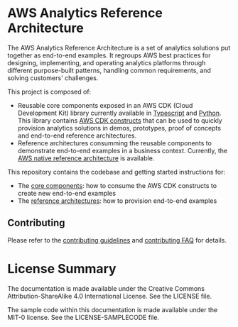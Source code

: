 
# AWS Analytics Reference Architecture

The AWS Analytics Reference Architecture is a set of analytics solutions put together as end-to-end examples.
It regroups AWS best practices for designing, implementing, and operating analytics platforms through different purpose-built patterns, handling common requirements, and solving customers' challenges.

This project is composed of:
 * Reusable core components exposed in an AWS CDK (Cloud Development Kit) library currently available in [Typescript](https://www.npmjs.com/package/aws-analytics-reference-architecture) and [Python](https://pypi.org/project/aws-analytics-reference-architecture/). This library contains [AWS CDK constructs](https://constructs.dev/packages/aws-analytics-reference-architecture/v/1.15.0?lang=python) that can be used to quickly provision analytics solutions in demos, prototypes, proof of concepts and end-to-end reference architectures. 
 * Reference architectures consumming the reusable components to demonstrate end-to-end examples in a business context. Currently, the [AWS native reference architecture](https://aws-samples.github.io/aws-analytics-reference-architecture/) is available.


This repository contains the codebase and getting started instructions for:
 * The [core components](core/README.md): how to consume the AWS CDK constructs to create new end-to-end examples
 * The [reference architectures](refarch/README.md): how to provision end-to-end examples

## Contributing

Please refer to the [contributing guidelines](CONTRIBUTING.md) and [contributing FAQ](CONTRIB_FAQ.md) for details.

# License Summary

The documentation is made available under the Creative Commons Attribution-ShareAlike 4.0 International License. See the LICENSE file.

The sample code within this documentation is made available under the MIT-0 license. See the LICENSE-SAMPLECODE file.
